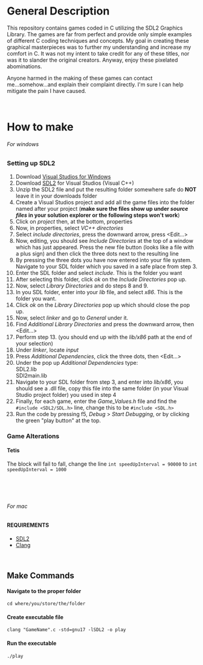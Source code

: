 # General Description
This repository contains games coded in C utilizing the SDL2 Graphics Library. The games are far from perfect and provide only simple examples of different C coding techniques and concepts.
My goal in creating these graphical masterpieces was to further my understanding and increase my comfort in C. It was not my intent to take credit for any of these titles, nor was it to slander the original creators. Anyway, enjoy these pixelated abominations. 

Anyone harmed in the making of these games can contact me...somehow...and explain their complaint directly. I'm sure I can help mitigate the pain I have caused.
<p>&nbsp;</p>

# How to make
###### *For windows*
### Setting up SDL2
1. Download [Visual Studios for Windows](https://visualstudio.microsoft.com/downloads/)
2. Download [SDL2](https://www.libsdl.org/release/SDL2-devel-2.0.12-VC.zip) for Visual Studios (Visual C++) 
3. Unzip the SDL2 file and put the resulting folder somewhere safe do **NOT** leave it in your downloads folder
4. Create a Visual Studios project and add all the game files into the folder named after your project (**make sure the files show up under _source files_ in your solution explorer or the following steps won't work**)
5. Click on _project_ then, at the bottom, properties
6. Now, in properties, select _VC++ directories_
7. Select _include directories_, press the downward arrow, press <Edit...>
8. Now, editing, you should see _Include Directories_ at the top of a window which has just appeared. Press the new file button (looks like a file with a plus sign) and then click the three dots next to the resulting line
9. By pressing the three dots you have now entered into your file system. Navigate to your SDL folder which you saved in a safe place from step 3.
10. Enter the SDL folder and select _include_. This is the folder you want
11. After selecting this folder, click _ok_ on the _Include Directories_ pop up.
12. Now, select _Library Directories_ and do steps 8 and 9.
13. In you SDL folder, enter into your _lib_ file, and select _x86_. This is the folder you want. 
14. Click _ok_ on the _Library Directories_ pop up which should close the pop up. 
15. Now, select _linker_ and go to _General_ under it. 
16. Find _Additional Library Directories_ and press the downward arrow, then <Edit...>
17. Perform step 13. (you should end up with the _lib/x86_ path at the end of your selection)
18. Under _linker_, locate _input_
19. Press _Additional Dependencies_, click the three dots, then <Edit...>
20. Under the pop up _Additional Dependencies_ type:<br/>
                SDL2.lib<br/>
                SDl2main.lib<br/>
21. Navigate to your SDL folder from step 3, and enter into _lib/x86_, you should see a .dll file, copy this file into the same folder (in your Visual Studio project folder) you used in step 4
22. Finally, for each game, enter the _Game_Values.h_ file and find the `#include <SDL2/SDL.h>` line, change this to be `#include <SDL.h>`
22. Run the code by pressing f5, _Debug_ > _Start Debugging_, or by clicking the green "play button" at the top.

### Game Alterations
#### Tetis
The block will fail to fall, change the line `int speedUpInterval = 90000` to `int speedUpInterval = 1000`

<p>&nbsp;</p>
<p>&nbsp;</p>

###### *For mac*
#### REQUIREMENTS
- [SDL2](https://www.libsdl.org/download-2.0.php)
- [Clang](https://releases.llvm.org/download.html)
<p>&nbsp;</p>

## Make Commands
#### Navigate to the proper folder
```console
cd where/you/store/the/folder
```
#### Create executable file
```console
clang "GameName".c -std=gnu17 -lSDL2 -o play
```

#### Run the executable
```console
./play
```
